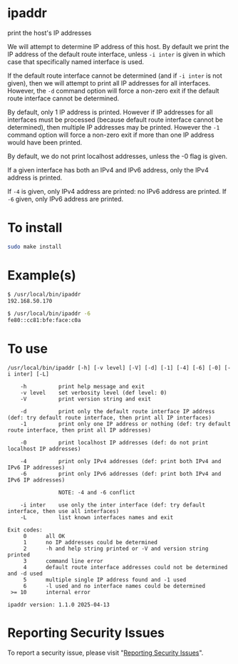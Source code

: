 # ipaddr

print the host's IP addresses

We will attempt to determine IP address of this host.  By default we print the IP address of the default
route interface, unless `-i inter` is given in which case that specifically named interface is used.

If the default route interface cannot be determined (and if `-i inter` is not given),
then we will attempt to print all IP addresses for all interfaces.  However, the `-d` command option
will force a non-zero exit if the default route interface cannot be determined.

By default, only 1 IP address is printed.  However if IP addresses for all interfaces must be
processed (because default route interface cannot be determined), then multiple IP addresses
may be printed.  However the `-1` command option will force a non-zero exit if more than one
IP address would have been printed.

By default, we do not print localhost addresses, unless the -0 flag is given.

If a given interface has both an IPv4 and IPv6 address, only the IPv4 address is printed.

If `-4` is given, only IPv4 address are printed: no IPv6 address are printed.
If `-6` given, only IPv6 address are printed.


# To install

```sh
sudo make install
```


# Example(s)

```sh
$ /usr/local/bin/ipaddr
192.168.50.170
```

```sh
$ /usr/local/bin/ipaddr -6
fe80::cc81:bfe:face:c0a
```


# To use

```
/usr/local/bin/ipaddr [-h] [-v level] [-V] [-d] [-1] [-4] [-6] [-0] [-i inter] [-L]

    -h          print help message and exit
    -v level    set verbosity level (def level: 0)
    -V          print version string and exit

    -d          print only the default route interface IP address (def: try default route interface, then print all IP interfaces)
    -1          print only one IP address or nothing (def: try default route interface, then print all IP addresses)

    -0          print localhost IP addresses (def: do not print localhost IP addresses)

    -4          print only IPv4 addresses (def: print both IPv4 and IPv6 IP addresses)
    -6          print only IPv6 addresses (def: print both IPv4 and IPv6 IP addresses)

                NOTE: -4 and -6 conflict

    -i inter    use only the inter interface (def: try default interface, then use all interfaces)
    -L          list known interfaces names and exit

Exit codes:
     0      all OK
     1      no IP addresses could be determined
     2      -h and help string printed or -V and version string printed
     3      command line error
     4      default route interface addresses could not be determined and -d used
     5      multiple single IP address found and -1 used
     6      -l used and no interface names could be determined
 >= 10      internal error

ipaddr version: 1.1.0 2025-04-13
```


# Reporting Security Issues

To report a security issue, please visit "[Reporting Security Issues](https://github.com/lcn2/ipaddr/security/policy)".
